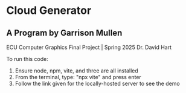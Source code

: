 # Cloud Generator

## A Program by Garrison Mullen

ECU Computer Graphics Final Project | Spring 2025
Dr. David Hart

To run this code:
1. Ensure node, npm, vite, and three are all installed
2. From the terminal, type: "npx vite" and press enter
3. Follow the link given for the locally-hosted server to see the demo